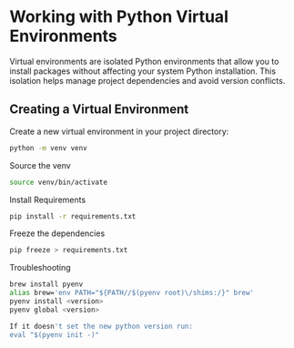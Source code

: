 # Working with Python Virtual Environments

Virtual environments are isolated Python environments that allow you to install packages without affecting your system Python installation. This isolation helps manage project dependencies and avoid version conflicts.

## Creating a Virtual Environment

Create a new virtual environment in your project directory:

```bash
python -m venv venv
```

Source the venv

```bash
source venv/bin/activate
```


Install Requirements

```bash
pip install -r requirements.txt
```



Freeze the dependencies

```bash
pip freeze > requirements.txt
```

Troubleshooting

```bash
brew install pyenv
alias brew='env PATH="${PATH//$(pyenv root)\/shims:/}" brew'
pyenv install <version>
pyenv global <version>

If it doesn't set the new python version run:
eval "$(pyenv init -)"
```



